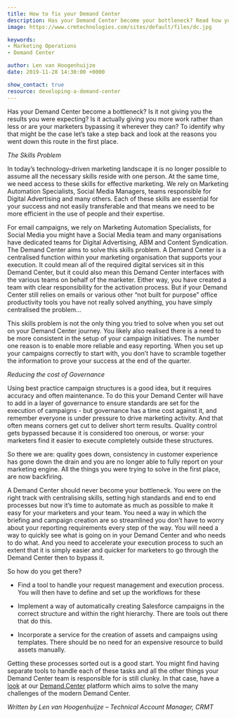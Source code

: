 ```yaml
---
title: How to fix your Demand Center
description: Has your Demand Center become your bottleneck? Read how you can fix it.
image: https://www.crmtechnologies.com/sites/default/files/dc.jpg

keywords:
- Marketing Operations
- Demand Center

author: Len van Hoogenhuijze
date: 2019-11-28 14:30:00 +0000

show_contact: true
resource: developing-a-demand-center
---
```

Has your Demand Center become a bottleneck? Is it not giving you the results you were expecting? Is it actually giving you more work rather than less or are your marketers bypassing it wherever they can? To identify why that might be the case let’s take a step back and look at the reasons you went down this route in the first place.  

_The Skills Problem_

In today’s technology-driven marketing landscape it is no longer possible to assume all the necessary skills reside with one person. At the same time, we need access to these skills for effective marketing. We rely on Marketing Automation Specialists, Social Media Managers, teams responsible for Digital Advertising and many others. Each of these skills are essential for your success and not easily transferable and that means we need to be more efficient in the use of people and their expertise.  

For email campaigns, we rely on Marketing Automation Specialists, for Social Media you might have a Social Media team and many organisations have dedicated teams for Digital Advertising, ABM and Content Syndication. The Demand Center aims to solve this skills problem. A Demand Center is a centralised function within your marketing organisation that supports your execution. It could mean all of the required digital services sit in this Demand Center, but it could also mean this Demand Center interfaces with the various teams on behalf of the marketer. Either way, you have created a team with clear responsibility for the activation process. But if your Demand Center still relies on emails or various other “not built for purpose” office productivity tools you have not really solved anything, you have simply centralised the problem… 

This skills problem is not the only thing you tried to solve when you set out on your Demand Center journey. You likely also realised there is a need to be more consistent in the setup of your campaign initiatives. The number one reason is to enable more reliable and easy reporting. When you set up your campaigns correctly to start with, you don’t have to scramble together the information to prove your success at the end of the quarter.  

_Reducing the cost of Governance_ 

Using best practice campaign structures is a good idea, but it requires accuracy and often maintenance. To do this your Demand Center will have to add in a layer of governance to ensure standards are set for the execution of campaigns - but governance has a time cost against it, and remember everyone is under pressure to drive marketing activity. And that often means corners get cut to deliver short term results. Quality control gets bypassed because it is considered too onerous, or worse: your marketers find it easier to execute completely outside these structures.  

So there we are: quality goes down, consistency in customer experience has gone down the drain and you are no longer able to fully report on your marketing engine. All the things you were trying to solve in the first place, are now backfiring.  

A Demand Center should never become your bottleneck. You were on the right track with centralising skills, setting high standards and end to end processes but now it’s time to automate as much as possible to make it easy for your marketers and your team. You need a way in which the briefing and campaign creation are so streamlined you don't have to worry about your reporting requirements every step of the way. You will need a way to quickly see what is going on in your Demand Center and who needs to do what. And you need to accelerate your execution process to such an extent that it is simply easier and quicker for marketers to go through the Demand Center then to bypass it.  

So how do you get there?  

* Find a tool to handle your request management and execution process. You will then have to define and set up the workflows for these 

* Implement a way of automatically creating Salesforce campaigns in the correct structure and within the right hierarchy. There are tools out there that do this. 

* Incorporate a service for the creation of assets and campaigns using templates. There should be no need for an expensive resource to build assets manually.  

Getting these processes sorted out is a good start. You might find having separate tools to handle each of these tasks and all the other things your Demand Center team is responsible for is still clunky. In that case, have a [look](https://www.demand.center/) at our [Demand.Center](https://www.demand.center/) platform which aims to solve the many challenges of the modern Demand Center. 

_Written by Len van Hoogenhuijze – Technical Account Manager, CRMT_
